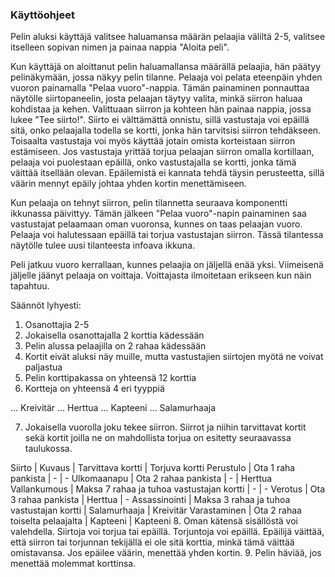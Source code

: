 ### Käyttöohjeet

Pelin aluksi käyttäjä valitsee haluamansa määrän pelaajia väliltä 2-5, valitsee itselleen sopivan nimen ja painaa nappia "Aloita peli".

Kun käyttäjä on aloittanut pelin haluamallansa määrällä pelaajia, hän päätyy pelinäkymään, jossa näkyy pelin tilanne. Pelaaja voi pelata eteenpäin yhden vuoron painamalla "Pelaa vuoro"-nappia. Tämän painaminen ponnauttaa näytölle siirtopaneelin, josta pelaajan täytyy valita, minkä siirron haluaa kohdistaa ja kehen. Valittuaan siirron ja kohteen hän painaa nappia, jossa lukee "Tee siirto!".  Siirto ei välttämättä onnistu, sillä vastustaja voi epäillä sitä, onko pelaajalla todella se kortti, jonka hän tarvitsisi siirron tehdäkseen. Toisaalta vastustaja voi myös käyttää jotain omista korteistaan siirron estämiseen. Jos vastustaja yrittää torjua pelaajan siirron omalla kortillaan, pelaaja voi puolestaan epäillä, onko vastustajalla se kortti, jonka tämä väittää itsellään olevan. Epäilemistä ei kannata tehdä täysin perusteetta, sillä väärin mennyt epäily johtaa yhden kortin menettämiseen.

Kun pelaaja on tehnyt siirron, pelin tilannetta seuraava komponentti ikkunassa päivittyy. Tämän jälkeen "Pelaa vuoro"-napin painaminen saa vastustajat pelaamaan oman vuoronsa, kunnes on taas pelaajan vuoro. Pelaaja voi halutessaan epäillä tai torjua vastustajan siirron. Tässä tilantessa näytölle tulee uusi tilanteesta infoava ikkuna.

Peli jatkuu vuoro kerrallaan, kunnes pelaajia on jäljellä enää yksi. Viimeisenä jäljelle jäänyt pelaaja on voittaja. Voittajasta ilmoitetaan erikseen kun näin tapahtuu.

Säännöt lyhyesti:

1. Osanottajia 2-5
2. Jokaisella osanottajalla 2 korttia kädessään
3. Pelin alussa pelaajilla on 2 rahaa kädessään
4. Kortit eivät aluksi näy muille, mutta vastustajien siirtojen myötä ne voivat paljastua
5. Pelin korttipakassa on yhteensä 12 korttia
6. Kortteja on yhteensä 4 eri tyyppiä

... Kreivitär
... Herttua
... Kapteeni
... Salamurhaaja

7. Jokaisella vuorolla joku tekee siirron. Siirrot ja niihin tarvittavat kortit sekä kortit joilla ne on mahdollista torjua on esitetty seuraavassa taulukossa.

Siirto | Kuvaus | Tarvittava kortti | Torjuva kortti
Perustulo | Ota 1 raha pankista | - | -
Ulkomaanapu | Ota 2 rahaa pankista | - | Herttua
Vallankumous | Maksa 7 rahaa ja tuhoa vastustajan kortti | - | -
Verotus | Ota 3 rahaa pankista | Herttua | - 
Assassinointi | Maksa 3 rahaa ja tuhoa vastustajan kortti | Salamurhaaja | Kreivitär
Varastaminen | Ota 2 rahaa toiselta pelaajalta | Kapteeni | Kapteeni
8. Oman kätensä sisällöstä voi valehdella. Siirtoja voi torjua tai epäillä. Torjuntoja voi epäillä. Epäilijä väittää, että siirron tai torjunnan tekijällä ei ole sitä korttia, minkä tämä väittää omistavansa. Jos epäilee väärin, menettää yhden kortin.
9. Pelin häviää, jos menettää molemmat korttinsa.
